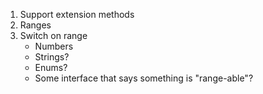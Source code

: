 1) Support extension methods
2) Ranges
3) Switch on range
   - Numbers
   - Strings?
   - Enums?
   - Some interface that says something is "range-able"?
